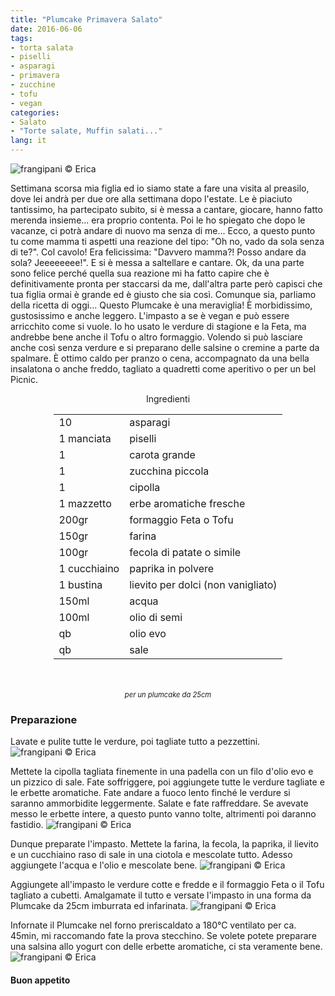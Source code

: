 ```yaml
---
title: "Plumcake Primavera Salato"
date: 2016-06-06
tags:
- torta salata
- piselli
- asparagi
- primavera
- zucchine
- tofu
- vegan
categories:
- Salato
- "Torte salate, Muffin salati..."
lang: it
---
```

![](header.jpg "frangipani © Erica")

Settimana scorsa mia figlia ed io siamo state a fare una visita al preasilo, dove lei andrà per due ore alla settimana dopo l'estate. Le è piaciuto tantissimo, ha partecipato subito, si è messa a cantare, giocare, hanno fatto merenda insieme... era proprio contenta. Poi le ho spiegato che dopo le vacanze, ci potrà andare di nuovo ma senza di me... Ecco, a questo punto tu come mamma ti aspetti una reazione del tipo: "Oh no, vado da sola senza di te?". Col cavolo! Era felicissima: "Davvero mamma?! Posso andare da sola? Jeeeeeeee!". E si è messa a saltellare e cantare. Ok, da una parte sono felice perché quella sua reazione mi ha fatto capire che è definitivamente pronta per staccarsi da me, dall'altra parte però capisci che tua figlia ormai è grande ed è giusto che sia così.
Comunque sia, parliamo della ricetta di oggi... Questo Plumcake è una meraviglia! È morbidissimo, gustosissimo e anche leggero. L'impasto a se è vegan e può essere arricchito come si vuole. Io ho usato le verdure di stagione e la Feta, ma andrebbe bene anche il Tofu o altro formaggio. Volendo si può lasciare anche così senza verdure e si preparano delle salsine o cremine a parte da spalmare. È ottimo caldo per pranzo o cena, accompagnato da una bella insalatona o anche freddo, tagliato a quadretti come aperitivo o per un bel Picnic.

<div id="wrapper" style="text-align: center">
  <div id="yourdiv" style="display: inline-block;">
    <div class="ingredients">
      <div class="ingredients-title">Ingredienti</div>
      <table>
        <tbody>
          <tr>
            <td>10</td>
            <td>asparagi</td>
          </tr>
          <tr>
            <td>1 manciata</td>
            <td>piselli</td>
          </tr>
          <tr>
            <td>1</td>
            <td>carota grande</td>
          </tr>
          <tr>
            <td>1</td>
            <td>zucchina piccola</td>
          </tr>
          <tr>
            <td>1</td>
            <td>cipolla</td>
          </tr>
          <tr>
            <td>1 mazzetto</td>
            <td>erbe aromatiche fresche</td>
          </tr>
          <tr>
            <td>200gr</td>
            <td>formaggio Feta o Tofu</td>
          </tr>
          <tr>
            <td>150gr</td>
            <td>farina</td>
          </tr>
          <tr>
            <td>100gr</td>
            <td>fecola di patate o simile</td>
          </tr>
          <tr>
            <td>1 cucchiaino</td>
            <td>paprika in polvere</td>
          </tr>
          <tr>
            <td>1 bustina</td>
            <td>lievito per dolci (non vanigliato)</td>
          </tr>
          <tr>
            <td>150ml</td>
            <td>acqua</td>
          </tr>
          <tr>
            <td>100ml</td>
            <td>olio di semi</td>
          </tr>
          <tr>
            <td>qb</td>
            <td>olio evo</td>
          </tr>
          <tr>
            <td>qb</td>
            <td>sale</td>
          </tr>
        </tbody>
      </table>
      <br></br>
      <i class="pull-right" style="font-size: 80%;">per un plumcake da 25cm</i>
    </div>
  </div>
</div>


<h3>
  <font color="grey">
    <i class="fa-solid fa-gears"></i>
  </font> Preparazione
</h3>

Lavate e pulite tutte le verdure, poi tagliate tutto a pezzettini.
![](verdure.jpg "frangipani © Erica")

Mettete la cipolla tagliata finemente in una padella con un filo d'olio evo e un pizzico di sale. Fate soffriggere, poi aggiungete tutte le verdure tagliate e le erbette aromatiche. Fate andare a fuoco lento finché le verdure si saranno ammorbidite leggermente. Salate e fate raffreddare. Se avevate messo le erbette intere, a questo punto vanno tolte, altrimenti poi daranno fastidio.
![](verdurecotte.jpg "frangipani © Erica")

Dunque preparate l'impasto. Mettete la farina, la fecola, la paprika, il lievito e un cucchiaino raso di sale in una ciotola e mescolate tutto. Adesso aggiungete l'acqua e l'olio e mescolate bene.
![](impasto.jpg "frangipani © Erica")

Aggiungete all'impasto le verdure cotte e fredde e il formaggio Feta o il Tofu tagliato a cubetti. Amalgamate il tutto e versate l'impasto in una forma da Plumcake da 25cm imburrata ed infarinata.
![](teglia.jpg "frangipani © Erica")

Infornate il Plumcake nel forno preriscaldato a 180°C ventilato per ca. 45min, mi raccomando fate la prova stecchino. Se volete potete preparare una salsina allo yogurt con delle erbette aromatiche, ci sta veramente bene.
![](risultato.jpg "frangipani © Erica")


<h4>Buon appetito
  <font color="red">
    <i class="fa-regular fa-face-smile"></i>
  </font>
</h4>
